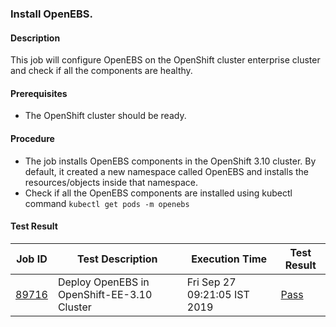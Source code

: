 ### Install OpenEBS.

#### Description

This job will configure OpenEBS on the OpenShift cluster enterprise cluster and check if all the components are healthy.

#### Prerequisites

- The OpenShift cluster should be ready.

#### Procedure

- The job installs OpenEBS components in the  OpenShift 3.10 cluster. By default, it created a new namespace called OpenEBS and installs the resources/objects inside that namespace.
- Check if all the OpenEBS components are installed using kubectl command `kubectl get pods -m openebs`

#### Test Result


| Job ID |   Test Description         | Execution Time |Test Result   |
 |---------|---------------------------| --------------|--------|
 |    <a href="https://gitlab.openebs.ci/openebs/e2e-openshift/-/jobs/89716">89716</a>   |  Deploy OpenEBS in OpenShift-EE-3.10 Cluster           |  Fri Sep 27 09:21:05 IST 2019     |<a href="https://e2e-logs.openebs100.io/app/kibana#/discover?_g=(refreshInterval:(pause:!t,value:0),time:(from:now-7d,mode:quick,to:now))&_a=(columns:!(_source),filters:!(('$state':(store:appState),meta:(alias:!n,disabled:!f,index:cluster-logs,key:commit_id,negate:!f,params:(query:8a7fccb9fa67b3278bb9fa169e1a9f311cd140a2,type:phrase),type:phrase,value:8a7fccb9fa67b3278bb9fa169e1a9f311cd140a2),query:(match:(commit_id:(query:8a7fccb9fa67b3278bb9fa169e1a9f311cd140a2,type:phrase)))),('$state':(store:appState),meta:(alias:!n,disabled:!f,index:cluster-logs,key:pipeline_id,negate:!f,params:(query:3356,type:phrase),type:phrase,value:3356),query:(match:(pipeline_id:(query:3356,type:phrase))))),index:cluster-logs,interval:auto,query:(language:lucene,query:''),sort:!('@timestamp',desc))">Pass</a>  |
